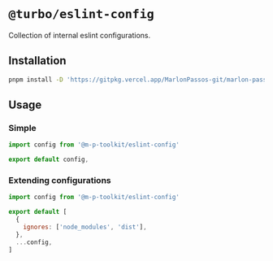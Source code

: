 # `@turbo/eslint-config`

Collection of internal eslint configurations.

## Installation

```bash
pnpm install -D 'https://gitpkg.vercel.app/MarlonPassos-git/marlon-passos-toolkit/packages/eslint-config?main'
```

## Usage 

### Simple 

```js
import config from '@m-p-toolkit/eslint-config'

export default config,
```

### Extending configurations

```js 
import config from '@m-p-toolkit/eslint-config'

export default [
  {
    ignores: ['node_modules', 'dist'],
  },
  ...config,
]
```